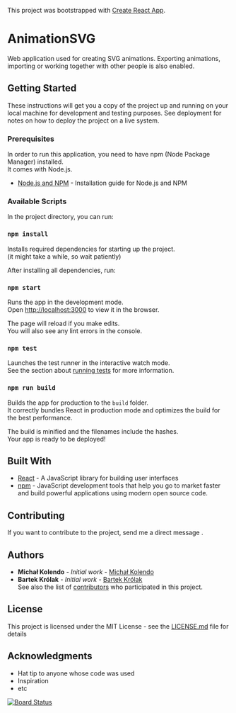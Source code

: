 This project was bootstrapped with [Create React App](https://github.com/facebook/create-react-app).

# AnimationSVG

Web application used for creating SVG animations.
Exporting animations, importing or working together with other people is also enabled.

## Getting Started

These instructions will get you a copy of the project up and running on your local machine for development and testing purposes. See deployment for notes on how to deploy the project on a live system.

### Prerequisites

In order to run this application, you need to have npm (Node Package Manager) installed.  
It comes with Node.js.

* [Node.js and NPM](https://www.npmjs.com/get-npm) - Installation guide for Node.js and NPM

### Available Scripts

In the project directory, you can run:

### `npm install`

Installs required dependencies for starting up the project.  
(it might take a while, so wait patiently)

After installing all dependencies, run:

### `npm start`

Runs the app in the development mode.<br>
Open [http://localhost:3000](http://localhost:3000) to view it in the browser.

The page will reload if you make edits.<br>
You will also see any lint errors in the console.

### `npm test`

Launches the test runner in the interactive watch mode.<br>
See the section about [running tests](https://facebook.github.io/create-react-app/docs/running-tests) for more information.

### `npm run build`

Builds the app for production to the `build` folder.<br>
It correctly bundles React in production mode and optimizes the build for the best performance.

The build is minified and the filenames include the hashes.<br>
Your app is ready to be deployed!


## Built With
* [React](https://reactjs.org/) - A JavaScript library for building user interfaces
* [npm](https://www.npmjs.com) - JavaScript development tools that help you go to market faster and build powerful applications using modern open source code.

## Contributing
If you want to contribute to the project,
send me a direct message .


## Authors

* **Michał Kolendo** - *Initial work* - [Michał Kolendo](https://github.com/kolendomichal)
* **Bartek Królak** - *Initial work* - [Bartek Królak](https://github.com/btqr)  
See also the list of [contributors](https://github.com/kolendomichal/AnimationSVG/graphs/contributors) who participated in this project.

## License

This project is licensed under the MIT License - see the [LICENSE.md](https://github.com/kolendomichal/AnimationSVG/blob/master/LICENSE) file for details

## Acknowledgments

* Hat tip to anyone whose code was used
* Inspiration
* etc


[![Board Status](https://dev.azure.com/01125147/daa36a4e-53ec-4565-9cc6-9b96d78f75ac/415417b0-d124-45e6-8920-de42daa3758c/_apis/work/boardbadge/231d28f3-15d4-4228-aad9-1a3b5f327616)](https://dev.azure.com/01125147/daa36a4e-53ec-4565-9cc6-9b96d78f75ac/_boards/board/t/415417b0-d124-45e6-8920-de42daa3758c/Microsoft.RequirementCategory)
